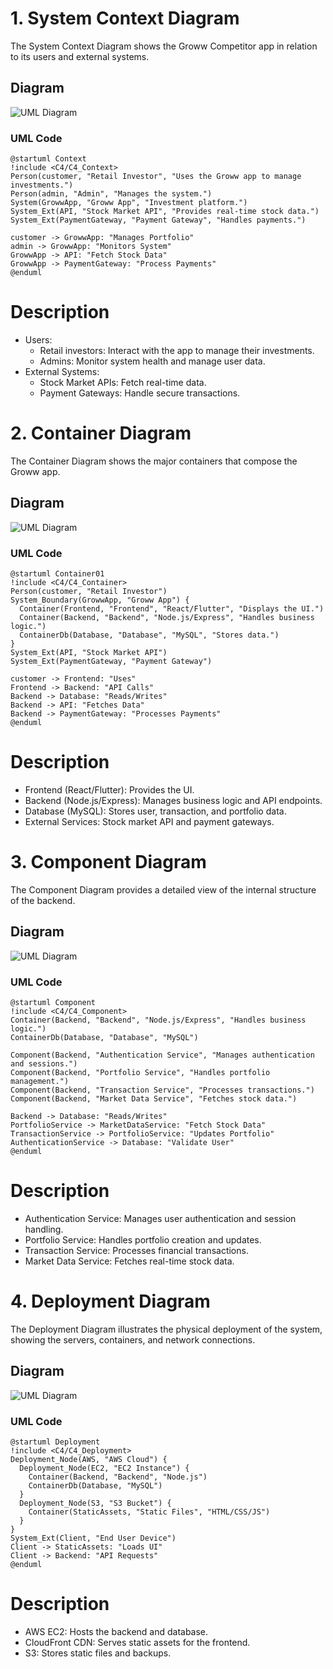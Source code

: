 # 1. System Context Diagram
The System Context Diagram shows the Groww Competitor app in relation to its users and external systems.
## Diagram
![UML Diagram](https://www.plantuml.com/plantuml/dpng/NP1FJm8n4CNl_HJZdZ0HlN0YXa1GaGF9HkAPJ7P7QUYVJMSMs6zlssLLEBLvytklypfdmI2jDR3qJkWiwawxohGrmVDoyhISx2xwJ9KKsBjHrR9uI-41YWyIr0RMxaXH2qMKFfaOP4-m2lvq0cmQ40yM7NuJw0nQSiAFnVqGYBNLBbeNwKmPcqptCTona4tqDjz6ENVHD97hduZtP5h_PaDZKBvy-EVQlPvbj2ZNaTkAhmwmmN0WWIWbRndyKTV440ZDMBGbu8pLA7YJKcAN7bcXq0cxPEu5k2WfxnrTRM9S4qT3MJNy6undC9IO_fKjVOXB6-qBbJ_a5lDEYmyC_Ig56cQHIpKYyaPIxQ7lzuA2ryprtjDSkYBcOS25cfEhMslK3m00)
### UML Code
```uml
@startuml Context
!include <C4/C4_Context>
Person(customer, "Retail Investor", "Uses the Groww app to manage investments.")
Person(admin, "Admin", "Manages the system.")
System(GrowwApp, "Groww App", "Investment platform.")
System_Ext(API, "Stock Market API", "Provides real-time stock data.")
System_Ext(PaymentGateway, "Payment Gateway", "Handles payments.")

customer -> GrowwApp: "Manages Portfolio"
admin -> GrowwApp: "Monitors System"
GrowwApp -> API: "Fetch Stock Data"
GrowwApp -> PaymentGateway: "Process Payments"
@enduml
```

# Description 

- Users:
    - Retail investors: Interact with the app to manage their investments.
    - Admins: Monitor system health and manage user data.
- External Systems:
    - Stock Market APIs: Fetch real-time data.
    - Payment Gateways: Handle secure transactions.

# 2. Container Diagram
The Container Diagram shows the major containers that compose the Groww app.

## Diagram

![UML Diagram](https://www.plantuml.com/plantuml/dpng/NP9FJy904CNl_HHZJoLHgWadOmXG_aWYfag8Hx9i9rBPxZQxKw4nVdTdeLNmzlBURzvs9Xqu4fQgGa5YD8bSexsz2wvoBLML8JmalJZfhN-pVf2YTKP7id9a2hJN4BuYPmhc-XFPis4dMDQEi5YFJAKpOUjePir-FonBXeyIM8ST-0hWxzLeQbcYpXXgPNXi5vBYgQg8q7fZdBjIYTe1RH5Myow_Trup4d9tQccKdtas6NO_N3mvb1QTyzQZq9b21vlAvPezKEOzb__QnfjeB4XiX4CUQQKVNzJBboSlbhmorsIS-U7lTld9WQ9XEZyHSWSBONT8m1PJPqmgwW8rpGJXNjICDmOq3jD1UsouwKDxcti8LmvT6BI63vkLEUDt815ACU3D9cytO83lchdupUQ4bmnFSZn5ablUoqzSn9VVosHgZUJxCTj4N3TWcF-fu0S0)

### UML Code
```uml
@startuml Container01
!include <C4/C4_Container>
Person(customer, "Retail Investor")
System_Boundary(GrowwApp, "Groww App") {
  Container(Frontend, "Frontend", "React/Flutter", "Displays the UI.")
  Container(Backend, "Backend", "Node.js/Express", "Handles business logic.")
  ContainerDb(Database, "Database", "MySQL", "Stores data.")
}
System_Ext(API, "Stock Market API")
System_Ext(PaymentGateway, "Payment Gateway")

customer -> Frontend: "Uses"
Frontend -> Backend: "API Calls"
Backend -> Database: "Reads/Writes"
Backend -> API: "Fetches Data"
Backend -> PaymentGateway: "Processes Payments"
@enduml
```

# Description

- Frontend (React/Flutter): Provides the UI.
- Backend (Node.js/Express): Manages business logic and API endpoints.
- Database (MySQL): Stores user, transaction, and portfolio data.
- External Services: Stock market API and payment gateways.

# 3. Component Diagram
The Component Diagram provides a detailed view of the internal structure of the backend.

## Diagram

![UML Diagram](https://www.plantuml.com/plantuml/dpng/TP51Jpen4CNl_HJpxub_ed3XH0n15uq7CIYYHpDqHwXqsqsdQ_JRsyAoL2EtoSpytdlJJZYW3qrbe71LxIpP8FvfgqnJ4bmKmq4nVEqcOr4u6r1RyhqhL5kovHd8jfAnl7SbzTzvSFrPUs9EhLkqfI66LSEHOmRZrbhrvV-ZrdJLcsB05J95u50cUFQrUBYBgwABaFbUDc4JErfXqCx2Wlo7LdiCBQw90Nzkn2J0n1nhZW7-59qx7zwSqQxJosweks6rSwWYUqheoQDbLB-ZpRrJn1p5GhTmEiqC_PO2f2V9HMueg4sKuE3K5ieuJGAYvU1y38T7785y92nvyE9r89QYkw-LIyjxbuIqpL5h0OkTGPf8aHsKiRbUYoxhc8ZuE98Y_weSptC-ez49X2MJbs8IBsag8xu1)

### UML Code
```uml
@startuml Component
!include <C4/C4_Component>
Container(Backend, "Backend", "Node.js/Express", "Handles business logic.")
ContainerDb(Database, "Database", "MySQL")

Component(Backend, "Authentication Service", "Manages authentication and sessions.")
Component(Backend, "Portfolio Service", "Handles portfolio management.")
Component(Backend, "Transaction Service", "Processes transactions.")
Component(Backend, "Market Data Service", "Fetches stock data.")

Backend -> Database: "Reads/Writes"
PortfolioService -> MarketDataService: "Fetch Stock Data"
TransactionService -> PortfolioService: "Updates Portfolio"
AuthenticationService -> Database: "Validate User"
@enduml
```

# Description
- Authentication Service: Manages user authentication and session handling.
- Portfolio Service: Handles portfolio creation and updates.
- Transaction Service: Processes financial transactions.
- Market Data Service: Fetches real-time stock data.

# 4. Deployment Diagram
The Deployment Diagram illustrates the physical deployment of the system, showing the servers, containers, and network connections.

## Diagram

![UML Diagram](https://www.plantuml.com/plantuml/dpng/ROz1Jm8n48Nl_HLZJqkYaWWdOmXGC6B0g9Lu96KxXqgtgypKI0p_tLaX0GqzJ5xxlkRDwnExDUSgmWZVOxsfCB4w2wcCsIFSc6xRT1S7gwSEUl5GUom6h_OSj4mmiSvUj-1R0VodnkPAA9amIPAOIjo1SaoTs8M4wsBeoXKcB-1UQP7Dzyitqgs_y6XPZ1oxfICKQBQnJzDVP7iYt7O4iHqOvdA5V2BOikDG3eYGIT3T5Mv3H6fMk7kPJTl6slQztMTibTqGOxKOVt5XOi34JRtaOKwubWK-GzDGxIouwC5nn3NeQUqymNoYZv1zQN47ZnDune-CnAHLNnvp5TKF)

### UML Code
```uml
@startuml Deployment
!include <C4/C4_Deployment>
Deployment_Node(AWS, "AWS Cloud") {
  Deployment_Node(EC2, "EC2 Instance") {
    Container(Backend, "Backend", "Node.js")
    ContainerDb(Database, "MySQL")
  }
  Deployment_Node(S3, "S3 Bucket") {
    Container(StaticAssets, "Static Files", "HTML/CSS/JS")
  }
}
System_Ext(Client, "End User Device")
Client -> StaticAssets: "Loads UI"
Client -> Backend: "API Requests"
@enduml
```

# Description
- AWS EC2: Hosts the backend and database.
- CloudFront CDN: Serves static assets for the frontend.
- S3: Stores static files and backups.
